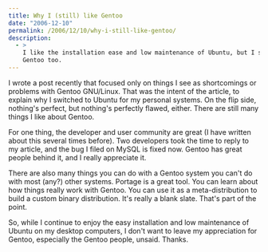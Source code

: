 ```yaml
---
title: Why I (still) like Gentoo
date: "2006-12-10"
permalink: /2006/12/10/why-i-still-like-gentoo/
description:
  - >
    I like the installation ease and low maintenance of Ubuntu, but I still like
    Gentoo too.
---
```

I wrote a post recently that focused only on things I see as shortcomings or problems with Gentoo GNU/Linux. That was the intent of the article, to explain why I switched to Ubuntu for my personal systems. On the flip side, nothing's perfect, but nothing's perfectly flawed, either. There are still many things I like about Gentoo.

For one thing, the developer and user community are great (I have written about this several times before). Two developers took the time to reply to my article, and the bug I filed on MySQL is fixed now. Gentoo has great people behind it, and I really appreciate it.

There are also many things you can do with a Gentoo system you can't do with most (any?) other systems. Portage is a great tool. You can learn about how things really work with Gentoo. You can use it as a meta-distribution to build a custom binary distribution. It's really a blank slate. That's part of the point.

So, while I continue to enjoy the easy installation and low maintenance of Ubuntu on my desktop computers, I don't want to leave my appreciation for Gentoo, especially the Gentoo people, unsaid. Thanks.

